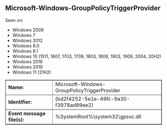 ## Microsoft-Windows-GroupPolicyTriggerProvider

Seen on:
* Windows 2008
* Windows 7
* Windows 2012
* Windows 8.0
* Windows 8.1
* Windows 10 (1511, 1607, 1703, 1709, 1803, 1809, 1903, 1909, 2004, 20H2)
* Windows 2016
* Windows 2019
* Windows 11 (21H2)

<table border="1" class="docutils">
  <tbody>
    <tr>
      <td><b>Name:</b></td>
      <td>Microsoft-Windows-GroupPolicyTriggerProvider</td>
    </tr>
    <tr>
      <td><b>Identifier:</b></td>
      <td>{bd2f4252-5e1e-49fc-9a30-f3978ad89ee2}</td>
    </tr>
    <tr>
      <td><b>Event message file(s):</b></td>
      <td>%SystemRoot%\system32\gpsvc.dll</td>
    </tr>
  </tbody>
</table>

&nbsp;

